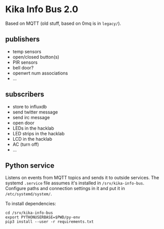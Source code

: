 # Kika Info Bus 2.0

Based on MQTT (old stuff, based on 0mq is in `legacy/`).

## publishers
* temp sensors
* open/closed button(s)
* PIR sensors
* bell door?
* openwrt num associations
* …

## subscribers
* store to influxdb
* send twitter message
* send irc message
* open door
* LEDs in the hacklab
* LED strips in the hacklab
* LCD in the hacklab
* AC (turn off)
* …

## Python service

Listens on events from MQTT topics and sends it to outside services. The systemd `.service` file assumes it's installed
in `/srv/kika-info-bus`. Configure paths and connection settings in it and put it in `/etc/systemd/system/`.

To install dependencies:
```
cd /srv/kika-info-bus
export PYTHONUSERBASE=$PWD/py-env
pip3 install --user -r requirements.txt
```

